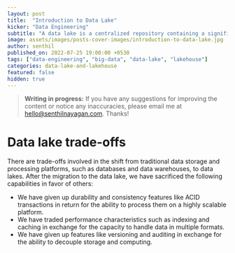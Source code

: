 ```yaml
---
layout: post
title:  "Introduction to Data Lake"
kicker: "Data Engineering"
subtitle: "A data lake is a centralized repository containing a significant amount of data from several sources in a more flexible natural or raw format for analytical usage."
image: assets/images/posts-cover-images/introduction-to-data-lake.jpg
author: senthil
published_on: 2022-07-25 19:00:00 +0530
tags: ["data-engineering", "big-data", "data-lake", "lakehouse"]
categories: data-lake-and-lakehouse
featured: false
hidden: true
---
```


> **Writing in progress:** If you have any suggestions for improving the content or notice any inaccuracies, please email me at [hello@senthilnayagan.com](mailto:hello@senthilnayagan.com). Thanks!

# Data lake trade-offs

There are trade-offs involved in the shift from traditional data storage and processing platforms, such as databases and data warehouses, to data lakes. After the migration to the data lake, we have sacrificed the following capabilities in favor of others:

- We have given up durability and consistency features like ACID transactions in return for the ability to process them on a highly scalable platform.
- We have traded performance characteristics such as indexing and caching in exchange for the capacity to handle data in multiple formats.
- We have given up features like versioning and auditing in exchange for the ability to decouple storage and computing.